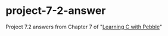# project-7-2-answer
Project 7.2 answers from Chapter 7 of "[Learning C with Pebble](http://pbl.io/cbook)"
